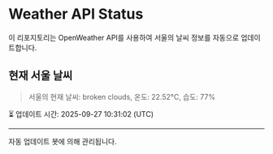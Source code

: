 
# Weather API Status

이 리포지토리는 OpenWeather API를 사용하여 서울의 날씨 정보를 자동으로 업데이트합니다.

## 현재 서울 날씨
> 서울의 현재 날씨: broken clouds, 온도: 22.52°C, 습도: 77%

⏳ 업데이트 시간: 2025-09-27 10:31:02 (UTC)

---
자동 업데이트 봇에 의해 관리됩니다.
